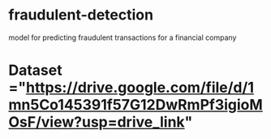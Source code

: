 # fraudulent-detection
model for predicting fraudulent transactions for a financial company
# Dataset ="https://drive.google.com/file/d/1mn5Co145391f57G12DwRmPf3igioMOsF/view?usp=drive_link"
